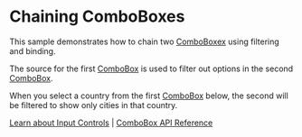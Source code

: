 Chaining ComboBoxes
===================

This sample demonstrates how to chain two [ComboBoxex](https://www.grapecity.com/wijmo/api/classes/wijmo_input.combobox.html) using filtering and binding.

The source for the first [ComboBox](https://www.grapecity.com/wijmo/api/classes/wijmo_input.combobox.html) is used to filter out options in the second [ComboBox](https://www.grapecity.com/wijmo/api/classes/wijmo_input.combobox.html).

When you select a country from the first [ComboBox](https://www.grapecity.com/wijmo/api/classes/wijmo_input.combobox.html) below, the second will be filtered to show only cities in that country.

[Learn about Input Controls](https://www.grapecity.com/wijmo/input-controls-javascript) | [ComboBox API Reference](https://www.grapecity.com/wijmo/api/classes/wijmo_input.combobox.html)